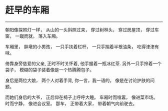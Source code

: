 # 赶早的车厢
---

朝阳像探照灯一样，
从山的一头斜照过来，
穿过树林头，
穿过房屋顶，
穿过车窗，
一蹴而就，
落入车厢。

车厢里，
胖墩的小男孩，
一只手扶着栏杆，
一只手揣着半根油条，
吃得津津有味。

倚靠身旁慈爱的父亲,
正时不时关怀着,
他手握着一瓶冰红茶.
另外一只手拎着一个袋子，
模糊的袋子装着像是一个热腾腾包子。

身后是两位大娘，
两个人对着手背,
你一言，我一语的，
像是在讨论护肤的问题。

而她们身后的大爷，
正后仰在椅子上呼呼大睡。
车厢时而喧嚣，
像进菜市场。
时而宁静，
像进会议室。
那车，
正带着大家，
带着朝气向前驶去。